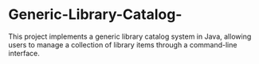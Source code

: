 # Generic-Library-Catalog-
This project implements a generic library catalog system in Java, allowing users to manage a collection of library items through a command-line interface.
